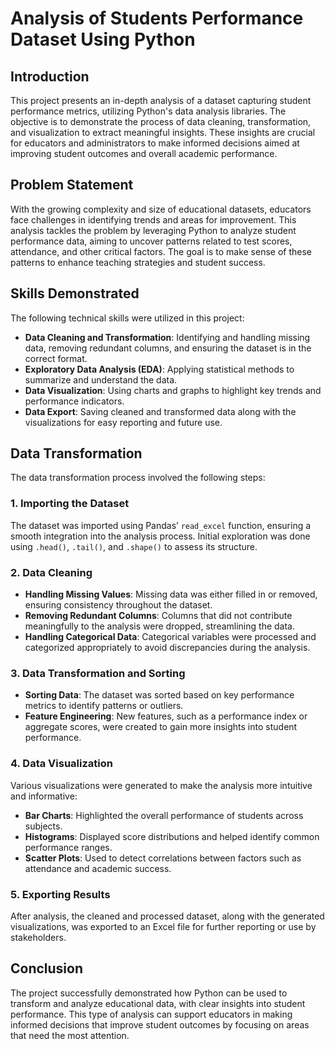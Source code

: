 # Analysis of Students Performance Dataset Using Python

## Introduction
This project presents an in-depth analysis of a dataset capturing student performance metrics, utilizing Python's data analysis libraries. The objective is to demonstrate the process of data cleaning, transformation, and visualization to extract meaningful insights. These insights are crucial for educators and administrators to make informed decisions aimed at improving student outcomes and overall academic performance.

## Problem Statement
With the growing complexity and size of educational datasets, educators face challenges in identifying trends and areas for improvement. This analysis tackles the problem by leveraging Python to analyze student performance data, aiming to uncover patterns related to test scores, attendance, and other critical factors. The goal is to make sense of these patterns to enhance teaching strategies and student success.

## Skills Demonstrated
The following technical skills were utilized in this project:
- **Data Cleaning and Transformation**: Identifying and handling missing data, removing redundant columns, and ensuring the dataset is in the correct format.
- **Exploratory Data Analysis (EDA)**: Applying statistical methods to summarize and understand the data.
- **Data Visualization**: Using charts and graphs to highlight key trends and performance indicators.
- **Data Export**: Saving cleaned and transformed data along with the visualizations for easy reporting and future use.

## Data Transformation
The data transformation process involved the following steps:

### 1. Importing the Dataset
The dataset was imported using Pandas’ `read_excel` function, ensuring a smooth integration into the analysis process. Initial exploration was done using `.head()`, `.tail()`, and `.shape()` to assess its structure.

### 2. Data Cleaning
- **Handling Missing Values**: Missing data was either filled in or removed, ensuring consistency throughout the dataset.
- **Removing Redundant Columns**: Columns that did not contribute meaningfully to the analysis were dropped, streamlining the data.
- **Handling Categorical Data**: Categorical variables were processed and categorized appropriately to avoid discrepancies during the analysis.

### 3. Data Transformation and Sorting
- **Sorting Data**: The dataset was sorted based on key performance metrics to identify patterns or outliers.
- **Feature Engineering**: New features, such as a performance index or aggregate scores, were created to gain more insights into student performance.

### 4. Data Visualization
Various visualizations were generated to make the analysis more intuitive and informative:
- **Bar Charts**: Highlighted the overall performance of students across subjects.
- **Histograms**: Displayed score distributions and helped identify common performance ranges.
- **Scatter Plots**: Used to detect correlations between factors such as attendance and academic success.

### 5. Exporting Results
After analysis, the cleaned and processed dataset, along with the generated visualizations, was exported to an Excel file for further reporting or use by stakeholders.

## Conclusion
The project successfully demonstrated how Python can be used to transform and analyze educational data, with clear insights into student performance. This type of analysis can support educators in making informed decisions that improve student outcomes by focusing on areas that need the most attention.
